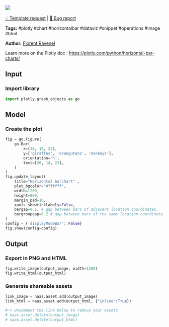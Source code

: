 <a href="https://app.naas.ai/user-redirect/naas/downloader?url=https://raw.githubusercontent.com/jupyter-naas/awesome-notebooks/master/Plotly/Plotly_Create_Horizontal_Barchart.ipynb" target="_parent"><img src="https://naasai-public.s3.eu-west-3.amazonaws.com/open_in_naas.svg"/></a><br><br><a href="https://github.com/jupyter-naas/awesome-notebooks/issues/new?assignees=&labels=&template=template-request.md&title=Tool+-+Action+of+the+notebook+">💡 Template request</a> | <a href="https://github.com/jupyter-naas/awesome-notebooks/issues/new?assignees=&labels=&template=bug_report.md&title=">🚨 Bug report</a>

**Tags:** #plotly #chart #horizontalbar #dataviz #snippet #operations #image #html

**Author:** [Florent Ravenel](https://www.linkedin.com/in/ACoAABCNSioBW3YZHc2lBHVG0E_TXYWitQkmwog/)

Learn more on the Plotly doc : https://plotly.com/python/horizontal-bar-charts/

## Input

### Import library


```python
import plotly.graph_objects as go
```

## Model

### Create the plot


```python
fig = go.Figure(
    go.Bar(
        x=[20, 14, 23],
        y=['giraffes', 'orangutans', 'monkeys'],
        orientation='h',
        text=[20, 14, 23],
    )
)
fig.update_layout(
    title="Horizontal barchart" ,
    plot_bgcolor="#ffffff",
    width=1200,
    height=800,
    margin_pad=10,
    xaxis_showticklabels=False,
    bargap=0.1, # gap between bars of adjacent location coordinates.
    bargroupgap=0.2 # gap between bars of the same location coordinate.
)
config = {'displayModeBar': False}
fig.show(config=config)
```

## Output

### Export in PNG and HTML


```python
fig.write_image(output_image, width=1200)
fig.write_html(output_html)
```

### Generate shareable assets


```python
link_image = naas.asset.add(output_image)
link_html = naas.asset.add(output_html, {"inline":True})

#-> Uncomment the line below to remove your assets
# naas.asset.delete(output_image)
# naas.asset.delete(output_html)
```
